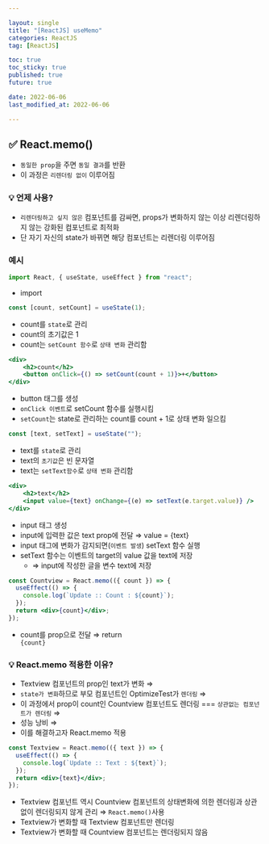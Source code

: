 ```yaml
---

layout: single
title: "[ReactJS] useMemo"
categories: ReactJS
tag: [ReactJS]

toc: true
toc_sticky: true
published: true
future: true

date: 2022-06-06
last_modified_at: 2022-06-06

---
```


## ✅ React.memo()

- `동일한 prop`을 주면 `동일 결과`를 반환
- 이 과정은 `리렌더링 없이` 이루어짐  

### 💡 언제 사용?  

- `리렌더링하고 싶지 않은` 컴포넌트를 감싸면, props가 변화하지 않는 이상 리렌더링하지 않는 강화된 컴포넌트로 최적화
- 단 자기 자신의 state가 바뀌면 해당 컴포넌트는 리렌더링 이루어짐  


### 예시  

```jsx
import React, { useState, useEffect } from "react";

```

- import  

```jsx
const [count, setCount] = useState(1);
```

- count를 `state`로 관리
- count의 초기값은 1
- count는 `setCount 함수`로 `상태 변화` 관리함  

```jsx
<div>
    <h2>count</h2>
    <button onClick={() => setCount(count + 1)}>+</button>
</div>
```

- button 태그를 생성
- `onClick 이벤트`로 setCount 함수를 실행시킴
- `setCount`는 state로 관리하는 count를 count + 1로 상태 변화 일으킴  

```jsx
const [text, setText] = useState("");
```

- text를 `state`로 관리
- text의 `초기값`은 빈 문자열
- text는 `setText함수`로 `상태 변화` 관리함  

```jsx
<div>
	<h2>text</h2>
	<input value={text} onChange={(e) => setText(e.target.value)} />
</div>
```

- input 태그 생성
- input에 입력한 값은 text prop에 전달 ⇒ value = {text}
- input 태그에 변화가 감지되면(`이벤트 발생`) setText 함수 실행
- setText 함수는 이벤트의 target의 value 값을 text에 저장
    - ⇒ input에 작성한 글을 변수 text에 저장  

```jsx
const Countview = React.memo(({ count }) => {
  useEffect(() => {
    console.log(`Update :: Count : ${count}`);
  });
  return <div>{count}</div>;
});
```

- count를 prop으로 전달 ⇒ return <div>`{count}`</div>  

### 💡 React.memo 적용한 이유?  

- Textview 컴포넌트의 prop인 text가 변화 ⇒
- `state가 변화`하므로 부모 컴포넌트인 OptimizeTest가 `렌더링` ⇒
- 이 과정에서 prop이 count인 Countview 컴포넌트도 렌더링 === `상관없는 컴포넌트가 렌더링` ⇒
- 성능 낭비 ⇒
- 이를 해결하고자 React.memo 적용  

```jsx
const Textview = React.memo(({ text }) => {
  useEffect(() => {
    console.log(`Update :: Text : ${text}`);
  });
  return <div>{text}</div>;
});

```

- Textview 컴포넌트 역시 Countview 컴포넌트의 상태변화에 의한 렌더링과 상관없이 렌더링되지 않게 관리 ⇒ `React.memo()`사용
- Textview가 변화할 때 Textview 컴포넌트만 렌더링
- Textview가 변화할 때 Countview 컴포넌트는 렌더링되지 않음  

